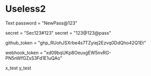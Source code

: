 # Useless2

Text
password = "NewPass@123"




secret = "Sec123#123"
secret = "123@123@pass"


github_token = "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"

webhook_token = "xd09bqUKp8OeuxgEW5nvRG-PN5nWfGZsS3Fd1E1uQAo"




x_test
y_test
